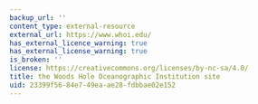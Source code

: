 ```yaml
---
backup_url: ''
content_type: external-resource
external_url: https://www.whoi.edu/
has_external_licence_warning: true
has_external_license_warning: true
is_broken: ''
license: https://creativecommons.org/licenses/by-nc-sa/4.0/
title: the Woods Hole Oceanographic Institution site
uid: 23399f56-84e7-49ea-ae28-fdbbae02e152
---
```

